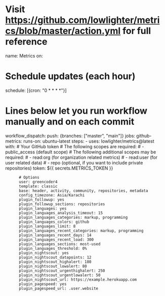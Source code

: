 # Visit https://github.com/lowlighter/metrics/blob/master/action.yml for full reference
name: Metrics
on:
  # Schedule updates (each hour)
  schedule: [{cron: "0 * * * *"}]
  # Lines below let you run workflow manually and on each commit
  workflow_dispatch:
  push: {branches: ["master", "main"]}
jobs:
  github-metrics:
    runs-on: ubuntu-latest
    steps:
      - uses: lowlighter/metrics@latest
        with:
          # Your GitHub token
          # The following scopes are required:
          #  - public_access (default scope)
          # The following additional scopes may be required:
          #  - read:org  (for organization related metrics)
          #  - read:user (for user related data)
          #  - repo      (optional, if you want to include private repositories)
          token: ${{ secrets.METRICS_TOKEN }}

          # Options
          user: greencoder4
          template: classic
          base: header, activity, community, repositories, metadata
          config_timezone: Asia/Karachi
          plugin_followup: yes
          plugin_followup_sections: repositories
          plugin_languages: yes
          plugin_languages_analysis_timeout: 15
          plugin_languages_categories: markup, programming
          plugin_languages_colors: github
          plugin_languages_limit: 8
          plugin_languages_recent_categories: markup, programming
          plugin_languages_recent_days: 14
          plugin_languages_recent_load: 300
          plugin_languages_sections: most-used
          plugin_languages_threshold: 0%
          plugin_nightscout: yes
          plugin_nightscout_datapoints: 12
          plugin_nightscout_highalert: 180
          plugin_nightscout_lowalert: 80
          plugin_nightscout_urgenthighalert: 250
          plugin_nightscout_urgentlowalert: 50
          plugin_nightscout_url: https://example.herokuapp.com
          plugin_pagespeed: yes
          plugin_pagespeed_url: .user.website
